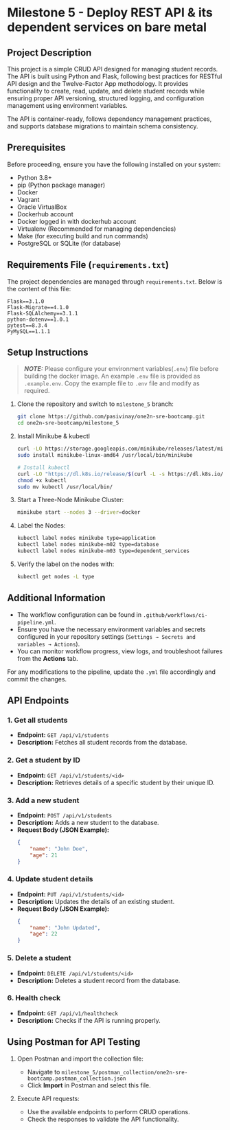 # Milestone 5 - Deploy REST API & its dependent services on bare metal

## Project Description

This project is a simple CRUD API designed for managing student records. The API is built using Python and Flask, following best practices for RESTful API design and the Twelve-Factor App methodology. It provides functionality to create, read, update, and delete student records while ensuring proper API versioning, structured logging, and configuration management using environment variables.

The API is container-ready, follows dependency management practices, and supports database migrations to maintain schema consistency.

## Prerequisites

Before proceeding, ensure you have the following installed on your system:

- Python 3.8+
- pip (Python package manager)
- Docker
- Vagrant
- Oracle VirtualBox
- Dockerhub account
- Docker logged in with dockerhub account
- Virtualenv (Recommended for managing dependencies)
- Make (for executing build and run commands)
- PostgreSQL or SQLite (for database)

## Requirements File (`requirements.txt`)

The project dependencies are managed through `requirements.txt`. Below is the content of this file:

```
Flask==3.1.0
Flask-Migrate==4.1.0
Flask-SQLAlchemy==3.1.1
python-dotenv==1.0.1
pytest==8.3.4
PyMySQL==1.1.1

```

## Setup Instructions

> **_NOTE:_**  Please configure your environment variables(`.env`) file before building the docker image. An example `.env` file is provided as `.example.env`. Copy the example file to `.env` file and modify as required.

1. Clone the repository and switch to `milestone_5` branch:
    ```bash
    git clone https://github.com/pasivinay/one2n-sre-bootcamp.git
    cd one2n-sre-bootcamp/milestone_5
    ```

2. Install Minikube & kubectl
    ```bash
    curl -LO https://storage.googleapis.com/minikube/releases/latest/minikube-linux-amd64
    sudo install minikube-linux-amd64 /usr/local/bin/minikube

    # Install kubectl
    curl -LO "https://dl.k8s.io/release/$(curl -L -s https://dl.k8s.io/release/stable.txt)/bin/linux/amd64/kubectl"
    chmod +x kubectl
    sudo mv kubectl /usr/local/bin/
    ```

3. Start a Three-Node Minikube Cluster:
    ```bash
    minikube start --nodes 3 --driver=docker
    ```

4. Label the Nodes:
    ```bash
    kubectl label nodes minikube type=application
    kubectl label nodes minikube-m02 type=database
    kubectl label nodes minikube-m03 type=dependent_services
    ```

5. Verify the label on the nodes with:
    ```bash
    kubectl get nodes -L type
    ```

## Additional Information  
- The workflow configuration can be found in `.github/workflows/ci-pipeline.yml`.  
- Ensure you have the necessary environment variables and secrets configured in your repository settings (`Settings → Secrets and variables → Actions`).  
- You can monitor workflow progress, view logs, and troubleshoot failures from the **Actions** tab.

For any modifications to the pipeline, update the `.yml` file accordingly and commit the changes.



## API Endpoints

### 1. Get all students
- **Endpoint:** `GET /api/v1/students`
- **Description:** Fetches all student records from the database.

### 2. Get a student by ID
- **Endpoint:** `GET /api/v1/students/<id>`
- **Description:** Retrieves details of a specific student by their unique ID.

### 3. Add a new student
- **Endpoint:** `POST /api/v1/students`
- **Description:** Adds a new student to the database.
- **Request Body (JSON Example):**
    ```json
    {
        "name": "John Doe",
        "age": 21
    }
    ```

### 4. Update student details
- **Endpoint:** `PUT /api/v1/students/<id>`
- **Description:** Updates the details of an existing student.
- **Request Body (JSON Example):**
    ```json
    {
        "name": "John Updated",
        "age": 22
    }
    ```

### 5. Delete a student
- **Endpoint:** `DELETE /api/v1/students/<id>`
- **Description:** Deletes a student record from the database.

### 6. Health check
- **Endpoint:** `GET /api/v1/healthcheck`
- **Description:** Checks if the API is running properly.


## Using Postman for API Testing

1. Open Postman and import the collection file:
   - Navigate to `milestone_5/postman_collection/one2n-sre-bootcamp.postman_collection.json`
   - Click **Import** in Postman and select this file.

2. Execute API requests:
   - Use the available endpoints to perform CRUD operations.
   - Check the responses to validate the API functionality.

